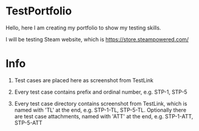 # TestPortfolio

Hello, here I am creating my portfolio to show my testing skills.

I will be testing Steam website, which is https://store.steampowered.com/


# Info

1. Test cases are placed here as screenshot from TestLink

2. Every test case contains prefix and ordinal number, e.g. STP-1, STP-5

3. Every test case directory contains screenshot from TestLink, which is named with 'TL' at the end, e.g. STP-1-TL, STP-5-TL. Optionally there are test case attachments, named with 'ATT' at the end, e.g. STP-1-ATT, STP-5-ATT
